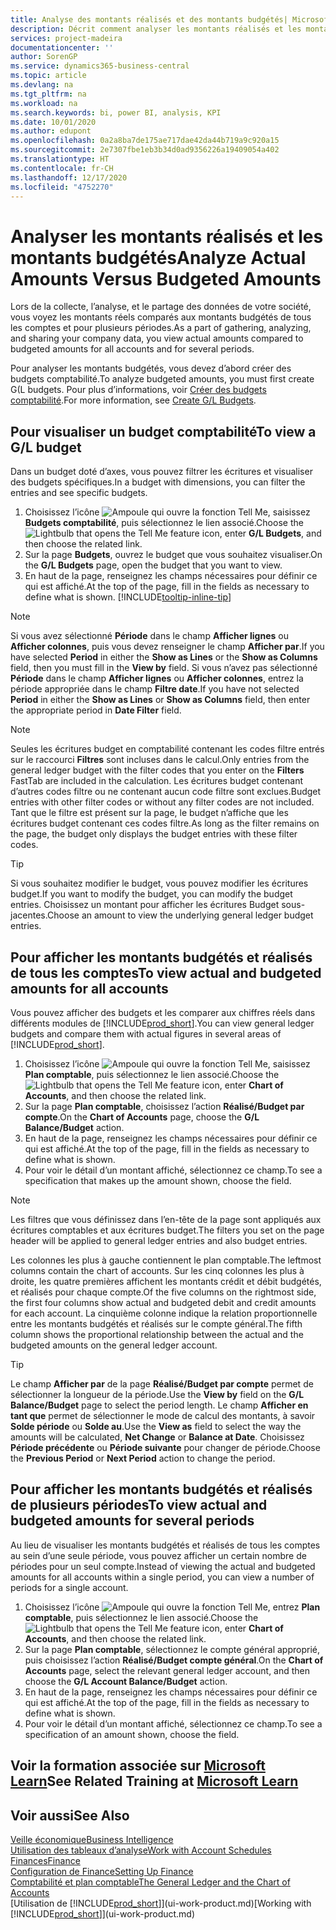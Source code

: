 ```yaml
---
title: Analyse des montants réalisés et des montants budgétés| Microsoft Docs
description: Décrit comment analyser les montants réalisés et les montants budgétés.
services: project-madeira
documentationcenter: ''
author: SorenGP
ms.service: dynamics365-business-central
ms.topic: article
ms.devlang: na
ms.tgt_pltfrm: na
ms.workload: na
ms.search.keywords: bi, power BI, analysis, KPI
ms.date: 10/01/2020
ms.author: edupont
ms.openlocfilehash: 0a2a8ba7de175ae717dae42da44b719a9c920a15
ms.sourcegitcommit: 2e7307fbe1eb3b34d0ad9356226a19409054a402
ms.translationtype: HT
ms.contentlocale: fr-CH
ms.lasthandoff: 12/17/2020
ms.locfileid: "4752270"
---
```

# <a name="analyze-actual-amounts-versus-budgeted-amounts"></a><span data-ttu-id="00d89-103">Analyser les montants réalisés et les montants budgétés</span><span class="sxs-lookup"><span data-stu-id="00d89-103">Analyze Actual Amounts Versus Budgeted Amounts</span></span>
<span data-ttu-id="00d89-104">Lors de la collecte, l’analyse, et le partage des données de votre société, vous voyez les montants réels comparés aux montants budgétés de tous les comptes et pour plusieurs périodes.</span><span class="sxs-lookup"><span data-stu-id="00d89-104">As a part of gathering, analyzing, and sharing your company data, you view actual amounts compared to budgeted amounts for all accounts and for several periods.</span></span>

<span data-ttu-id="00d89-105">Pour analyser les montants budgétés, vous devez d’abord créer des budgets comptabilité.</span><span class="sxs-lookup"><span data-stu-id="00d89-105">To analyze budgeted amounts, you must first create G(L budgets.</span></span> <span data-ttu-id="00d89-106">Pour plus d’informations, voir [Créer des budgets comptabilité](finance-how-create-budgets.md).</span><span class="sxs-lookup"><span data-stu-id="00d89-106">For more information, see [Create G/L Budgets](finance-how-create-budgets.md).</span></span>

## <a name="to-view-a-gl-budget"></a><span data-ttu-id="00d89-107">Pour visualiser un budget comptabilité</span><span class="sxs-lookup"><span data-stu-id="00d89-107">To view a G/L budget</span></span>
<span data-ttu-id="00d89-108">Dans un budget doté d’axes, vous pouvez filtrer les écritures et visualiser des budgets spécifiques.</span><span class="sxs-lookup"><span data-stu-id="00d89-108">In a budget with dimensions, you can filter the entries and see specific budgets.</span></span>

1. <span data-ttu-id="00d89-109">Choisissez l’icône ![Ampoule qui ouvre la fonction Tell Me](media/ui-search/search_small.png "Dites-moi ce que vous voulez faire"), saisissez **Budgets comptabilité**, puis sélectionnez le lien associé.</span><span class="sxs-lookup"><span data-stu-id="00d89-109">Choose the ![Lightbulb that opens the Tell Me feature](media/ui-search/search_small.png "Tell me what you want to do") icon, enter **G/L Budgets**, and then choose the related link.</span></span>
2. <span data-ttu-id="00d89-110">Sur la page **Budgets**, ouvrez le budget que vous souhaitez visualiser.</span><span class="sxs-lookup"><span data-stu-id="00d89-110">On the **G/L Budgets** page, open the budget that you want to view.</span></span>  
3. <span data-ttu-id="00d89-111">En haut de la page, renseignez les champs nécessaires pour définir ce qui est affiché.</span><span class="sxs-lookup"><span data-stu-id="00d89-111">At the top of the page, fill in the fields as necessary to define what is shown.</span></span> [!INCLUDE[tooltip-inline-tip](includes/tooltip-inline-tip_md.md)]

> [!NOTE]  
>   <span data-ttu-id="00d89-112">Si vous avez sélectionné **Période** dans le champ **Afficher lignes** ou **Afficher colonnes**, puis vous devez renseigner le champ **Afficher par**.</span><span class="sxs-lookup"><span data-stu-id="00d89-112">If you have selected **Period** in either the **Show as Lines** or the **Show as Columns** field, then you must fill in the **View by** field.</span></span> <span data-ttu-id="00d89-113">Si vous n’avez pas sélectionné **Période** dans le champ **Afficher lignes** ou **Afficher colonnes**, entrez la période appropriée dans le champ **Filtre date**.</span><span class="sxs-lookup"><span data-stu-id="00d89-113">If you have not selected **Period** in either the **Show as Lines** or **Show as Columns** field, then enter the appropriate period in **Date Filter** field.</span></span>  

> [!NOTE]  
>   <span data-ttu-id="00d89-114">Seules les écritures budget en comptabilité contenant les codes filtre entrés sur le raccourci **Filtres** sont incluses dans le calcul.</span><span class="sxs-lookup"><span data-stu-id="00d89-114">Only entries from the general ledger budget with the filter codes that you enter on the **Filters** FastTab are included in the calculation.</span></span> <span data-ttu-id="00d89-115">Les écritures budget contenant d’autres codes filtre ou ne contenant aucun code filtre sont exclues.</span><span class="sxs-lookup"><span data-stu-id="00d89-115">Budget entries with other filter codes or without any filter codes are not included.</span></span> <span data-ttu-id="00d89-116">Tant que le filtre est présent sur la page, le budget n’affiche que les écritures budget contenant ces codes filtre.</span><span class="sxs-lookup"><span data-stu-id="00d89-116">As long as the filter remains on the page, the budget only displays the budget entries with these filter codes.</span></span>  

> [!TIP]  
>   <span data-ttu-id="00d89-117">Si vous souhaitez modifier le budget, vous pouvez modifier les écritures budget.</span><span class="sxs-lookup"><span data-stu-id="00d89-117">If you want to modify the budget, you can modify the budget entries.</span></span> <span data-ttu-id="00d89-118">Choisissez un montant pour afficher les écritures Budget sous-jacentes.</span><span class="sxs-lookup"><span data-stu-id="00d89-118">Choose an amount to view the underlying general ledger budget entries.</span></span>

## <a name="to-view-actual-and-budgeted-amounts-for-all-accounts"></a><span data-ttu-id="00d89-119">Pour afficher les montants budgétés et réalisés de tous les comptes</span><span class="sxs-lookup"><span data-stu-id="00d89-119">To view actual and budgeted amounts for all accounts</span></span>  
<span data-ttu-id="00d89-120">Vous pouvez afficher des budgets et les comparer aux chiffres réels dans différents modules de [!INCLUDE[prod_short](includes/prod_short.md)].</span><span class="sxs-lookup"><span data-stu-id="00d89-120">You can view general ledger budgets and compare them with actual figures in several areas of [!INCLUDE[prod_short](includes/prod_short.md)].</span></span>

1. <span data-ttu-id="00d89-121">Choisissez l’icône ![Ampoule qui ouvre la fonction Tell Me](media/ui-search/search_small.png "Dites-moi ce que vous voulez faire"), saisissez **Plan comptable**, puis sélectionnez le lien associé.</span><span class="sxs-lookup"><span data-stu-id="00d89-121">Choose the ![Lightbulb that opens the Tell Me feature](media/ui-search/search_small.png "Tell me what you want to do") icon, enter **Chart of Accounts**, and then choose the related link.</span></span>  
2. <span data-ttu-id="00d89-122">Sur la page **Plan comptable**, choisissez l’action **Réalisé/Budget par compte**.</span><span class="sxs-lookup"><span data-stu-id="00d89-122">On the **Chart of Accounts** page, choose the **G/L Balance/Budget** action.</span></span>
3. <span data-ttu-id="00d89-123">En haut de la page, renseignez les champs nécessaires pour définir ce qui est affiché.</span><span class="sxs-lookup"><span data-stu-id="00d89-123">At the top of the page, fill in the fields as necessary to define what is shown.</span></span>  
4. <span data-ttu-id="00d89-124">Pour voir le détail d’un montant affiché, sélectionnez ce champ.</span><span class="sxs-lookup"><span data-stu-id="00d89-124">To see a specification that makes up the amount shown, choose the field.</span></span>  

> [!NOTE]  
>   <span data-ttu-id="00d89-125">Les filtres que vous définissez dans l’en-tête de la page sont appliqués aux écritures comptables et aux écritures budget.</span><span class="sxs-lookup"><span data-stu-id="00d89-125">The filters you set on the page header will be applied to general ledger entries and also budget entries.</span></span>

<span data-ttu-id="00d89-126">Les colonnes les plus à gauche contiennent le plan comptable.</span><span class="sxs-lookup"><span data-stu-id="00d89-126">The leftmost columns contain the chart of accounts.</span></span> <span data-ttu-id="00d89-127">Sur les cinq colonnes les plus à droite, les quatre premières affichent les montants crédit et débit budgétés, et réalisés pour chaque compte.</span><span class="sxs-lookup"><span data-stu-id="00d89-127">Of the five columns on the rightmost side, the first four columns show actual and budgeted debit and credit amounts for each account.</span></span> <span data-ttu-id="00d89-128">La cinquième colonne indique la relation proportionnelle entre les montants budgétés et réalisés sur le compte général.</span><span class="sxs-lookup"><span data-stu-id="00d89-128">The fifth column shows the proportional relationship between the actual and the budgeted amounts on the general ledger account.</span></span>  

> [!TIP]  
>   <span data-ttu-id="00d89-129">Le champ **Afficher par** de la page **Réalisé/Budget par compte** permet de sélectionner la longueur de la période.</span><span class="sxs-lookup"><span data-stu-id="00d89-129">Use the **View by** field on the **G/L Balance/Budget** page to select the period length.</span></span> <span data-ttu-id="00d89-130">Le champ **Afficher en tant que** permet de sélectionner le mode de calcul des montants, à savoir **Solde période** ou **Solde au**.</span><span class="sxs-lookup"><span data-stu-id="00d89-130">Use the **View as** field to select the way the amounts will be calculated, **Net Change** or **Balance at Date**.</span></span> <span data-ttu-id="00d89-131">Choisissez **Période précédente** ou **Période suivante** pour changer de période.</span><span class="sxs-lookup"><span data-stu-id="00d89-131">Choose the **Previous Period** or **Next Period** action to change the period.</span></span>  

## <a name="to-view-actual-and-budgeted-amounts-for-several-periods"></a><span data-ttu-id="00d89-132">Pour afficher les montants budgétés et réalisés de plusieurs périodes</span><span class="sxs-lookup"><span data-stu-id="00d89-132">To view actual and budgeted amounts for several periods</span></span>  
<span data-ttu-id="00d89-133">Au lieu de visualiser les montants budgétés et réalisés de tous les comptes au sein d’une seule période, vous pouvez afficher un certain nombre de périodes pour un seul compte.</span><span class="sxs-lookup"><span data-stu-id="00d89-133">Instead of viewing the actual and budgeted amounts for all accounts within a single period, you can view a number of periods for a single account.</span></span>  

1. <span data-ttu-id="00d89-134">Choisissez l’icône ![Ampoule qui ouvre la fonction Tell Me](media/ui-search/search_small.png "Dites-moi ce que vous voulez faire"), entrez **Plan comptable**, puis sélectionnez le lien associé.</span><span class="sxs-lookup"><span data-stu-id="00d89-134">Choose the ![Lightbulb that opens the Tell Me feature](media/ui-search/search_small.png "Tell me what you want to do") icon, enter **Chart of Accounts**, and then choose the related link.</span></span>  
2. <span data-ttu-id="00d89-135">Sur la page **Plan comptable**, sélectionnez le compte général approprié, puis choisissez l’action **Réalisé/Budget compte général**.</span><span class="sxs-lookup"><span data-stu-id="00d89-135">On the **Chart of Accounts** page, select the relevant general ledger account, and then choose the **G/L Account Balance/Budget** action.</span></span>  
3. <span data-ttu-id="00d89-136">En haut de la page, renseignez les champs nécessaires pour définir ce qui est affiché.</span><span class="sxs-lookup"><span data-stu-id="00d89-136">At the top of the page, fill in the fields as necessary to define what is shown.</span></span>   
4. <span data-ttu-id="00d89-137">Pour voir le détail d’un montant affiché, sélectionnez ce champ.</span><span class="sxs-lookup"><span data-stu-id="00d89-137">To see a specification of an amount shown, choose the field.</span></span>  

## <a name="see-related-training-at-microsoft-learn"></a><span data-ttu-id="00d89-138">Voir la formation associée sur [Microsoft Learn](/learn/modules/budgets-exchange-rates-dynamics-365-business-central/index)</span><span class="sxs-lookup"><span data-stu-id="00d89-138">See Related Training at [Microsoft Learn](/learn/modules/budgets-exchange-rates-dynamics-365-business-central/index)</span></span>

## <a name="see-also"></a><span data-ttu-id="00d89-139">Voir aussi</span><span class="sxs-lookup"><span data-stu-id="00d89-139">See Also</span></span>
[<span data-ttu-id="00d89-140">Veille économique</span><span class="sxs-lookup"><span data-stu-id="00d89-140">Business Intelligence</span></span>](bi.md)  
[<span data-ttu-id="00d89-141">Utilisation des tableaux d’analyse</span><span class="sxs-lookup"><span data-stu-id="00d89-141">Work with Account Schedules</span></span>](bi-how-work-account-schedule.md)  
[<span data-ttu-id="00d89-142">Finances</span><span class="sxs-lookup"><span data-stu-id="00d89-142">Finance</span></span>](finance.md)  
[<span data-ttu-id="00d89-143">Configuration de Finance</span><span class="sxs-lookup"><span data-stu-id="00d89-143">Setting Up Finance</span></span>](finance-setup-finance.md)  
[<span data-ttu-id="00d89-144">Comptabilité et plan comptable</span><span class="sxs-lookup"><span data-stu-id="00d89-144">The General Ledger and the Chart of Accounts</span></span>](finance-general-ledger.md)  
<span data-ttu-id="00d89-145">[Utilisation de [!INCLUDE[prod_short](includes/prod_short.md)]](ui-work-product.md)</span><span class="sxs-lookup"><span data-stu-id="00d89-145">[Working with [!INCLUDE[prod_short](includes/prod_short.md)]](ui-work-product.md)</span></span>  

